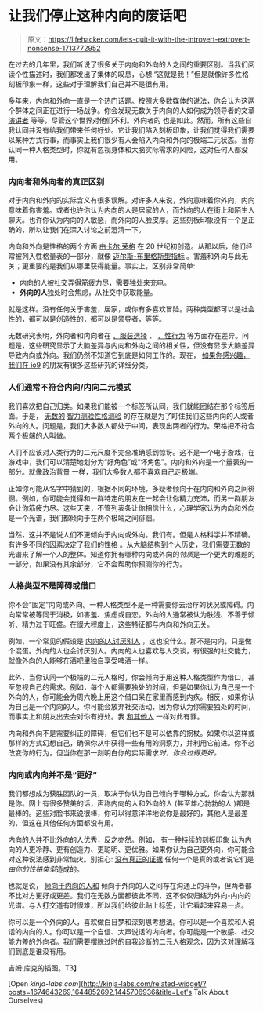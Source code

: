 # 让我们停止这种内向的废话吧

> 原文：<https://lifehacker.com/lets-quit-it-with-the-introvert-extrovert-nonsense-1713772952>

在过去的几年里，我们听说了很多关于内向和外向的人之间的重要区别。当我们阅读个性描述时，我们都发出了集体的叹息，心想:“这就是我！”但是就像许多性格刻板印象一样，这些对于理解我们自己并不是很有用。



多年来，内向和外向一直是一个热门话题。按照大多数媒体的说法，你会认为这两个群体之间正在进行一场战争。你会发现无数关于内向的人如何成为领导者的文章[演讲者](http://www.forbes.com/sites/victorlipman/2013/08/15/why-introverts-can-make-excellent-executives/) 等等，尽管这个世界对他们不利。外向者的 也是如此。然而，所有这些自我认同并没有给我们带来任何好处。它让我们陷入刻板印象，让我们觉得我们需要以某种方式行事，而事实上我们很少有人会陷入内向和外向的极端二元状态。当你认同一种人格类型时，你就有忽视身体和大脑实际需求的风险，这对任何人都没用。

### 内向者和外向者的真正区别

对于内向和外向的实际含义有很多误解。对许多人来说，外向意味着你外向，内向意味着你害羞。或者也许你认为内向的人是居家的人，而外向的人在街上和陌生人聊天。也许你认为内向的人敏感，而外向的人脸皮厚。这些刻板印象没有一个是正确的，所以让我们在深入讨论之前澄清一下。

内向和外向是性格的两个方面 [由卡尔·荣格](http://scholar.google.com/scholar_url?url=http://elibrary.kiu.ac.ug:8080/jspui/bitstream/1/938/1/Carl%2520Jung%2520%2520Psychological%2520Types.pdf&hl=en&sa=X&scisig=AAGBfm3gMHuFG8vHQz1OcdAg3mg3En4dXw&nossl=1&oi=scholarr) 在 20 世纪初创造。从那以后，他们经常被列入性格量表的一部分，就像 [迈尔斯-布里格斯型指标](http://www.myersbriggs.org/my-mbti-personality-type/mbti-basics/) 。害羞和外向与此无关；更重要的是我们从哪里获得能量。事实上，区别非常简单:

*   内向的人被社交弄得筋疲力尽，需要独处来充电。
*   **外向的人**独处时会焦虑，从社交中获取能量。

就是这样。没有任何关于害羞，居家，或你有多喜欢冒险。两种类型都可以是社会性的，都可以是创造性的，都可以是领导者，等等。

无数研究表明，外向者和内向者在 [、服装选择](http://psycnet.apa.org/psycinfo/1981-26914-001) 、 [、性行为](http://www.ncbi.nlm.nih.gov/pubmed/15695196) 等方面存在差异。问题是，这些研究显示了大脑差异与内向和外向之间的相关性，但没有显示大脑差异导致内向或外向。我们仍然不知道它到底是如何工作的。现在， [如果你感兴趣，我们在 io9](https://gizmodo.com/the-science-behind-extroversion-and-introversion-1282059791) 的朋友有很多这些研究的详细分类。

### 人们通常不符合内向/内向二元模式

我们喜欢把自己归类。如果我们能被一个标签所认同，我们就能团结在那个标签后面。于是， [无数的](http://www.buzzfeed.com/erinlarosa/problems-only-introverts-will-understand#.kt79LxAQgE) [智力测验](http://www.huffingtonpost.com/2013/08/20/introverts-signs-am-i-introverted_n_3721431.html)[性格测验](http://www.buzzfeed.com/javiermoreno/can-we-guess-if-youre-an-introvert-or-extrovert#.lt6EgeAyZ5) 的存在就是为了盯住我们这些内向的人或者外向的人。问题是，我们大多数人都处于中间，表现出两者的行为。荣格把不符合两个极端的人叫做。

人们不应该对人类行为的二元尺度不完全准确感到惊讶。这不是一个电子游戏，在游戏中，我们可以清楚地划分为“好角色”或“坏角色”。内向和外向是一个量表的一部分。就像政治背景 一样，我们大多数人都不喜欢自己走极端。

正如你可能从名字中猜到的，根据不同的环境，多疑者倾向于在内向和外向之间徘徊。例如，你可能会觉得和一群特定的朋友在一起会让你精力充沛，而另一群朋友会让你筋疲力尽。这些天来，不管列表条让你相信什么，心理学家认为内向和外向是一个光谱，我们都倾向于在两个极端之间徘徊。

当然，这并不是说人们不更倾向于内向或外向。我们有。但是人格科学并不精确。有许多不同的因素决定了我们的性格 。从大脑结构到个人历史，我们需要无数的光谱来了解一个人的整体。知道你拥有哪种内向或外向的*特质*是一个更大的难题的一部分，如果没有其余部分，它不会帮助你预测你的行为。

### 人格类型不是障碍或借口

你不会“固定”内向或外向。一种人格类型不是一种需要你去治疗的状况或障碍。内向常常被等同于消极，如害羞、焦虑或自恋。外向的人通常被认为肤浅、不善于倾听、精力过于旺盛。在很大程度上，这些特征都与内向和外向无关。

例如，一个常见的假设是 [内向的人讨厌别人](http://www.buzzfeed.com/erinlarosa/31-unmistakable-signs-that-youre-an-introvert#.ku98mWJgx5) ，这也没什么。那不是内向，只是做个混蛋。外向的人也会讨厌别人。内向的人也喜欢与人交谈，有很强的社交能力，就像外向的人能够在酒吧里独自享受啤酒一样。

此外，当你认同一个极端的二元人格时，你会倾向于用这种人格类型作为借口，甚至忽视自己的需求。例如，每个人都需要独处的时间，但是如果你认为自己是一个外向的人，你可能会为周六晚上用这个借口呆在家里而感到内疚。相反，如果你认为自己是一个内向的人，你可能会放弃社交活动，因为你认为你需要独处的时间，而事实上和朋友出去会对你有好处。我 [和其他人](https://lifehacker.com/an-introverts-guide-to-surviving-a-weekend-with-strange-1576554766) 一样对此有罪。

内向和外向不是需要纠正的障碍，但它们也不是可以依靠的拐杖。如果你以这样或那样的方式幻想自己，确保你从中获得一些有用的洞察力，并利用它前进。你不必改变你的行为，但当你在那一刻明白你的实际需求*时，你会过得更好。*

### 内向或内向并不是“更好”

我们都想成为获胜团队的一员，取决于你认为自己倾向于哪种方式，你会认为那就是你。网上有很多赞美的话，声称内向的人和外向的人 (甚至雄心勃勃的人 )都是最棒的。这些对脸书来说很棒，你可以得意洋洋地说你是最好的，其他人是最差的，但这在其他任何方面都没有用。

内向的人并不比外向的人优秀，反之亦然。例如， [有一种持续的刻板印象](http://www.theatlantic.com/magazine/archive/2003/03/caring-for-your-introvert/302696/) 认为内向的人更冷静、更有创造力、更聪明、更优雅。如果你认为自己更外向，你可能会对这种说法感到非常恼火。别担心: [没有真正的证据](http://www.nytimes.com/2011/06/26/opinion/sunday/26shyness.html) 任何一个是真的或者说它们是*由你的性格类型*造成的。

也就是说， [倾向于内向的人和](http://lifehacker.com/how-introverts-and-extroverts-can-peacefully-coexist-638422576) 倾向于外向的人之间存在沟通上的斗争，但两者都不比对方更好或更差。我们在无数方面都彼此不同，这不仅仅归结为外向-内向的光谱。与人打交道有时很难，所以我们给彼此贴上标签，让它看起来容易一点。

你可以是一个外向的人，喜欢做白日梦和深刻思考想法。你可以是一个喜欢和人说话的内向的人。你可以是一个自信、大声说话的内向者。你可能是一个敏感、社交能力差的外向者。我们需要摆脱过时的自我诊断的二元人格观念，因为这对理解我们到底是谁没有用。

吉姆·库克的插图。T3】

[Open *kinja-labs.com*](http://kinja-labs.com/related-widget/?posts=1674643269,1644852692,1445706936&title=Let's Talk About Ourselves)